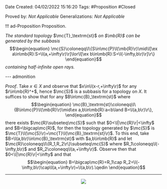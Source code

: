 <br />
<br />

Date Created: 04/02/2022 15:16:20
Tags: #Proposition #Closed 

Proved by: _Not Applicable_
Generalizations: _Not Applicable_

!!! ad-Proposition Proposition.

_The standard topology_ $\mc{T}_\textrm{st}$ _on $\mb{R}$ can be generated by the subbasis_
$$\begin{equation}
    \mc{S}\coloneqq\l\{S\in\mc{P}\l(\mb{R}\r)\mid\l[\ex a\in\mb{R}:S=\l(a,+\infty\r)\r]\lor\l[\ex b\in\mb{R}:S=\l(-\infty,b\r)\r]\r\}
\end{equation}$$
_containing half-infinite open rays._

--- admonition

_Proof_. Take $x\in X$ and observe that $x\in\l(x-r,+\infty\r)$ for any $r\in\mb{R}^+$, hence $\mc{S}$ is a subbasis for a topology on $X$. It suffices to show that for any $B\in\mc{B}_\textrm{st}$ where
$$\begin{equation}
    \mc{B}_\textrm{st}\coloneqq\l\{B\in\mc{P}\l(\mb{R}\r)\mid\ex a,b\in\mb{R}:a<b\land B=\l(a,b\r)\r\},
\end{equation}$$
there exists $\mc{R}\subseteq\mc{S}$ such that $0<\l|\mc{R}\r|<\infty$ and $B=\bigcap\mc{R}$, for then the topology generated by $\mc{S}$ is $\mc{T}\l(\mc{S}\r)=\mc{T}\l(\mc{B}_\textrm{st}\r)$. To this end, take $B=\l(a,b\r)\in\mc{B}_\textrm{st}$ with $a,b\in\mb{R}$ and let $\mc{R}\coloneqq\l\{R_1,R_2\r\}\subseteq\mc{S}$ where $R_1\coloneqq\l(-\infty,b\r)$ and $R_2\coloneqq\l(a,+\infty\r)$. Observe then that $0<\l|\mc{R}\r|<\infty$ and that
$$\begin{equation}
    B=\bigcap\mc{R}=R_1\cap R_2=\l(-\infty,b\r)\cap\l(a,+\infty\r)=\l(a,b\r).\qedin
\end{equation}$$

---

<center><img src="https://i.upmath.me/svg/%0A%5Cusetikzlibrary%7Bmatrix%7D%0A%5Cusetikzlibrary%7Bpositioning%7D%0A%5Cusetikzlibrary%7Bpatterns%7D%0A%5Cusetikzlibrary%7Bdecorations.markings%7D%0A%5Cusetikzlibrary%7Barrows%7D%0A%5Cusetikzlibrary%7Barrows.meta%7D%0A%5Cusetikzlibrary%7Bbackgrounds%7D%0A%5Cusetikzlibrary%7Bmath%7D%0A%5Cdefinecolor%7BtextColor%7D%7Brgb%7D%7B0.973%2C%200.973%2C%201%7D%0A%5Cdefinecolor%7BbgColor%7D%7Brgb%7D%7B0.3%2C%200.3%2C%200.3%7D%0A%5Cbegin%7Btikzpicture%7D%5Bcolor%3DtextColor%5D%0A%5Cdraw%5B%3C-%3E%5D%20(0.5%2C0)%20--%20(5%2C0)%3B%0A%5Cdraw%5B(-%3E%2C%20thick%5D%20(2%2C0.75)%20node%5Banchor%3Deast%5D%7B%5Cfootnotesize%7B%24R_2%24%7D%7D%20--%20(4.5%2C0.75)%3B%0A%5Cdraw%5B%3C-)%2C%20thick%5D%20(1%2C0.5)%20--%20(3%2C0.5)%20node%5Banchor%3Dwest%5D%7B%5Cfootnotesize%7B%24R_1%24%7D%7D%3B%0A%5Cdraw%20(2%2C0.1)%20--%20(2%2C-0.1)%20node%5Bbelow%5D%7B%5Cfootnotesize%7B%24a%24%7D%7D%3B%0A%5Cdraw%20(3%2C0.1)%20--%20(3%2C-0.1)%3B%0A%5Cdraw%20(3%2C-0.26)%20circle%20(0)%20node%7B%5Cfootnotesize%7B%24b%24%7D%7D%3B%0A%5Cdraw%5B(-)%2C%20thick%5D%20(2%2C-0.52)%20--%20(3%2C-0.52)%20node%5Banchor%3Dwest%5D%7B%5Cfootnotesize%7B%24B%24%7D%7D%3B%0A%5Cend%7Btikzpicture%7D%0A"/></center>

